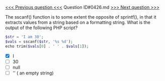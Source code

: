 [<<< Previous question <<<](0425.md)  Question ID#0426.md  [>>> Next question >>>](0427.md) 

The sscanf() function is to some extent the opposite of sprintf(), in that it extracts values from a string based on a formatting string. What is the output of the following PHP script?

```php
$str = 'I am 30';
$vals = sscanf($str, '%s %d');
echo trim($vals[0] . ' ' . $vals[1]);
```

- [x] I
- [ ] 30
- [ ] null
- [ ] '' ( an empty string)
